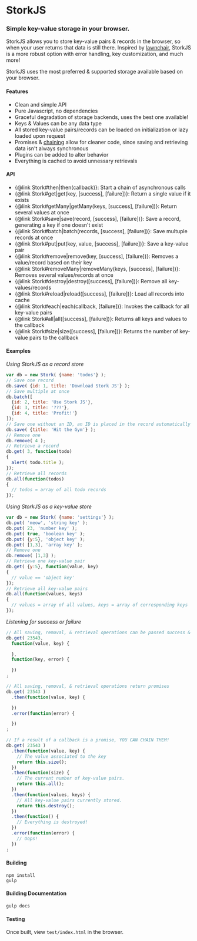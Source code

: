 # StorkJS
### Simple key-value storage in your browser.

StorkJS allows you to store key-value pairs & records in the browser, so when your user returns that data is still there.
Inspired by [lawnchair](http://brian.io/lawnchair/), StorkJS is a more robust option with error handling, key customization, and much more!

StorkJS uses the most preferred & supported storage available based on your browser.

#### Features
- Clean and simple API
- Pure Javascript, no dependencies
- Graceful degradation of storage backends, uses the best one available!
- Keys & Values can be any data type
- All stored key-value pairs/records can be loaded on initialization or lazy loaded upon request
- Promises & [chaining](#chainingExample) allow for cleaner code, since saving and retrieving data
   isn't always synchronous
- Plugins can be added to alter behavior
- Everything is cached to avoid unnessary retrievals

#### API
- {@link Stork#then|then(callback)}: Start a chain of asynchronous calls
- {@link Stork#get|get(key, [success], [failure])}: Return a single value if it exists
- {@link Stork#getMany|getMany(keys, [success], [failure])}: Return several values at once
- {@link Stork#save|save(record, [success], [failure])}: Save a record, generating a key if one doesn't exist
- {@link Stork#batch|batch(records, [success], [failure])}: Save multuple records at once
- {@link Stork#put|put(key, value, [success], [failure])}: Save a key-value pair
- {@link Stork#remove|remove(key, [success], [failure])}: Removes a value/record based on their key
- {@link Stork#removeMany|removeMany(keys, [success], [failure])}: Removes several values/records at once
- {@link Stork#destroy|destroy([success], [failure])}: Remove all key-values/records
- {@link Stork#reload|reload([success], [failure])}: Load all records into cache
- {@link Stork#each|each(callback, [failure])}: Invokes the callback for all key-value pairs
- {@link Stork#all|all([success], [failure])}: Returns all keys and values to the callback
- {@link Stork#size|size([success], [failure])}: Returns the number of key-value pairs to the callback

#### Examples
*Using StorkJS as a record store*

```javascript
var db = new Stork( {name: 'todos'} );
// Save one record
db.save( {id: 1, title: 'Download Stork JS'} );
// Save multiple at once
db.batch([
  {id: 2, title: 'Use Stork JS'},
  {id: 3, title: '???'},
  {id: 4, title: 'Profit!'}
]);
// Save one without an ID, an ID is placed in the record automatically
db.save( {title: 'Hit the Gym'} );
// Remove one
db.remove( 4 );
// Retrieve a record
db.get( 3, function(todo) 
{
  alert( todo.title );
});
// Retrieve all records
db.all(function(todos) 
{
  // todos = array of all todo records
});
```

*Using StorkJS as a key-value store*
```javascript
var db = new Stork( {name: 'settings'} );
db.put( 'meow', 'string key' );
db.put( 23, 'number key' );
db.put( true, 'boolean key' );
db.put( {y:5}, 'object key' );
db.put( [1,3], 'array key' );
// Remove one
db.remove( [1,3] );
// Retrieve one key-value pair
db.get( {y:5}, function(value, key)
{
  // value == 'object key'
});
// Retrieve all key-value pairs
db.all(function(values, keys)
{
  // values = array of all values, keys = array of corresponding keys
});
```

<span id="chainingExample"></span>
*Listening for success or failure*
```javascript
// All saving, removal, & retrieval operations can be passed success & failure callbacks
db.get( 23543,
  function(value, key) {

  },
  function(key, error) {

  })
;

// All saving, removal, & retrieval operations return promises
db.get( 23543 )
  .then(function(value, key) {

  })
  .error(function(error) {

  })
;

// If a result of a callback is a promise, YOU CAN CHAIN THEM!
db.get( 23543 )
  .then(function(value, key) {
    // The value associated to the key
    return this.size();
  })
  .then(function(size) {
    // The current number of key-value pairs.
    return this.all();
  })
  .then(function(values, keys) {
    // All key-value pairs currently stored.
    return this.destroy();
  })
  .then(function() {
    // Everything is destroyed!
  })
  .error(function(error) {
    // Oops!
  })
;
```

#### Building

```
npm install
gulp
```

#### Building Documentation
```
gulp docs
```

#### Testing
Once built, view `test/index.html` in the browser.
